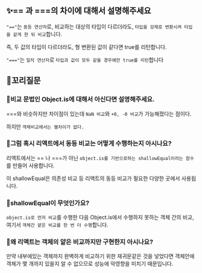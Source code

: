 ## ✨== 과 ===의 차이에 대해서 설명해주세요

`"=="`는 `동등 연산자`로, 비교하는 대상의 타입이 다르더라도, `타입을 강제로 변환시켜 타입을 같게 한 뒤 비교`합니다.

즉, 두 값의 타입이 다르더라도, 형 변환된 값이 같다면 true를 리턴합니다.

`"==="`는 `일치 연산자`로 `타입과 값이 모두 같을 경우에만 true를 리턴`합니다

## 🔁꼬리질문

### 🤔비교 문법인 Object.is에 대해서 아신다면 설명해주세요.

===와 비슷하지만 차이점이 있는데 `NaN 비교`와 `+0, -0 비교`가 가능해졌다는 점이다.

하지만 `객체비교에서는 별차이가 없다.`

### 🤔그럼 혹시 리액트에서 동등 비교는 어떻게 수행하는지 아시나요?

리액트에서는 == 나 ===가 아닌 `object.is를 기반으로하는 shallowEqual이라는 함수`를 만들어 사용합니다.

이 shallowEqual은 의존성 비교 등 리액트의 동등 비교가 필요한 다양한 곳에서 사용됩니다.

### 🤔shallowEqual이 무엇인가요?

`object.is로 먼저 비교`를 수행한 다음 Object.is에서 수행하지 못하는 객체 간의 비교, 여기서 `객체간 얕은 비교를 한 번 더 수행`합니다.

### 🤔왜 리액트는 객체의 얕은 비교까지만 구현한지 아시나요?

만약 내부에있는 객체까지 완벽하게 비교하기 위한 재귀문같은 것을 넣었다면 객체안에 객체가 몇 개까지 있을지 알 수 없으므로 성능에 악영향을 미치기 때문입니다.
